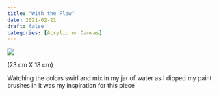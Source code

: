 ```yaml
---
title: "With the Flow"
date: 2021-02-21
draft: false
categories: [Acrylic on Canvas]
---
```


![](../../static/images/2021/02/With-the-flow-1.jpg)

(23 cm X 18 cm)

Watching the colors swirl and mix in my jar of water as I dipped my paint brushes in it was my inspiration for this piece